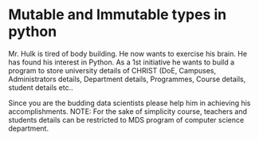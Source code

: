 # Mutable and Immutable types in python

Mr. Hulk is tired of body building. He now wants to exercise his brain. He has found his interest in Python.
As a 1st initiative he wants to build a program to store university details of CHRIST (DoE, Campuses, Administrators details, Department details, Programmes, Course details, student details etc.. 

Since you are the budding data scientists please help him in achieving his accomplishments. 
NOTE: For the sake of simplicity course, teachers and students details can be restricted to MDS program of computer science department.
